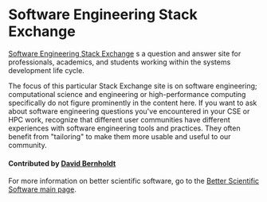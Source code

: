 # Software Engineering Stack Exchange

[Software Engineering Stack Exchange](https://softwareengineering.stackexchange.com/) s a question and answer site for professionals, academics, and students working within the systems development life cycle.

The focus of this particular Stack Exchange site is on software engineering; computational science and engineering or high-performance computing specifically do not figure prominently in the content here.  If you want to ask about software engineering questions you've encountered in your CSE or HPC work, recognize that different user communities have different experiences with software engineering tools and practices.  They often benefit from "tailoring" to make them more usable and useful to our community.

<!---
     Native image is too large.  Need to reduce size for reasonable display.
![alt text](https://cdn.sstatic.net/Sites/stackoverflow/company/img/logos/se/se-logo.png "Stack Exchange Logo")
--->
#### Contributed by [David Bernholdt](http://github.com/bernhold)

For more information on better scientific software, go to the [Better Scientific Software main page](http://betterscientificsoftware.info).

<!---
Publish: yes
Categories: Collaboration
Topics: Discussion forums, Q&A sites
Tags:
Level: 2
Prerequisites: defaults
Aggregate: none
--->
